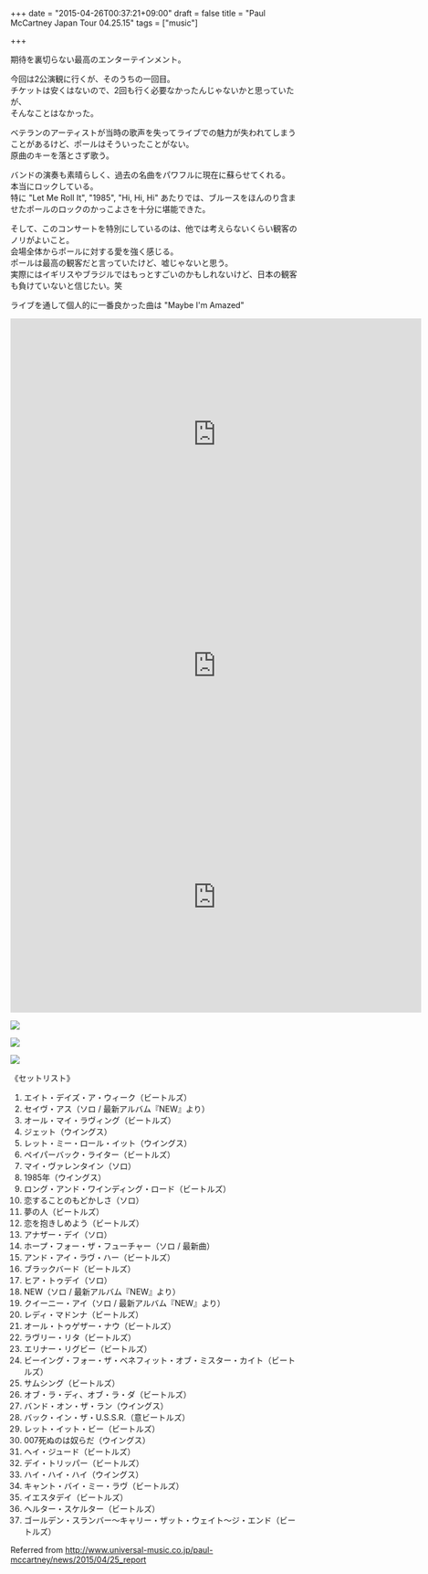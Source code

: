 +++
date = "2015-04-26T00:37:21+09:00"
draft = false
title = "Paul McCartney Japan Tour 04.25.15"
tags = ["music"]

+++

期待を裏切らない最高のエンターテインメント。  

今回は2公演観に行くが、そのうちの一回目。  
チケットは安くはないので、2回も行く必要なかったんじゃないかと思っていたが、  
そんなことはなかった。  

ベテランのアーティストが当時の歌声を失ってライブでの魅力が失われてしまうことがあるけど、ポールはそういったことがない。  
原曲のキーを落とさず歌う。

バンドの演奏も素晴らしく、過去の名曲をパワフルに現在に蘇らせてくれる。  
本当にロックしている。  
特に "Let Me Roll It", "1985", "Hi, Hi, Hi" あたりでは、ブルースをほんのり含ませたポールのロックのかっこよさを十分に堪能できた。  

そして、このコンサートを特別にしているのは、他では考えらないくらい観客のノリがよいこと。  
会場全体からポールに対する愛を強く感じる。  
ポールは最高の観客だと言っていたけど、嘘じゃないと思う。  
実際にはイギリスやブラジルではもっとすごいのかもしれないけど、日本の観客も負けていないと信じたい。笑  

ライブを通して個人的に一番良かった曲は "Maybe I'm Amazed"

<iframe width="720" height="405" src="https://www.youtube.com/embed/fOwcJJ7KZvk" frameborder="0" allowfullscreen></iframe>
<iframe width="720" height="405" src="https://www.youtube.com/embed/bZFyl52pFck" frameborder="0" allowfullscreen></iframe>
<iframe width="720" height="405" src="https://www.youtube.com/embed/nFgAyTEqfzE" frameborder="0" allowfullscreen></iframe>

<p><img src="/images/paul-01.jpg" class="image"></p>
<p><img src="/images/paul-02.jpg" class="image"></p>
<p><img src="/images/paul-03.jpg" class="image"></p>

《セットリスト》  
1. エイト・デイズ・ア・ウィーク（ビートルズ）  
2. セイヴ・アス（ソロ / 最新アルバム『NEW』より）  
3. オール・マイ・ラヴィング（ビートルズ）  
4. ジェット（ウイングス）  
5. レット・ミー・ロール・イット（ウイングス）  
6. ペイパーバック・ライター（ビートルズ）  
7. マイ・ヴァレンタイン（ソロ）  
8. 1985年（ウイングス）  
9. ロング・アンド・ワインディング・ロード（ビートルズ）  
10. 恋することのもどかしさ（ソロ）  
11. 夢の人（ビートルズ）  
12. 恋を抱きしめよう（ビートルズ）  
13. アナザー・デイ（ソロ）  
14. ホープ・フォー・ザ・フューチャー（ソロ / 最新曲）  
15. アンド・アイ・ラヴ・ハー（ビートルズ）  
16. ブラックバード（ビートルズ）  
17. ヒア・トゥデイ（ソロ）  
18. NEW（ソロ / 最新アルバム『NEW』より）  
19. クイーニー・アイ（ソロ / 最新アルバム『NEW』より）  
20. レディ・マドンナ（ビートルズ）  
21. オール・トゥゲザー・ナウ（ビートルズ）  
22. ラヴリー・リタ（ビートルズ）  
23. エリナー・リグビー（ビートルズ）  
24. ビーイング・フォー・ザ・ベネフィット・オブ・ミスター・カイト（ビートルズ）  
25. サムシング（ビートルズ）  
26. オブ・ラ・ディ、オブ・ラ・ダ（ビートルズ）  
27. バンド・オン・ザ・ラン（ウイングス）  
28. バック・イン・ザ・U.S.S.R.（意ビートルズ）  
29. レット・イット・ビー（ビートルズ）  
30. 007死ぬのは奴らだ（ウイングス）  
31. ヘイ・ジュード（ビートルズ）  
32. デイ・トリッパー（ビートルズ）  
33. ハイ・ハイ・ハイ（ウイングス）  
34. キャント・バイ・ミー・ラヴ（ビートルズ）  
35. イエスタデイ（ビートルズ）  
36. ヘルター・スケルター（ビートルズ）  
37. ゴールデン・スランバー～キャリー・ザット・ウェイト～ジ・エンド（ビートルズ）  

Referred from <http://www.universal-music.co.jp/paul-mccartney/news/2015/04/25_report>  
